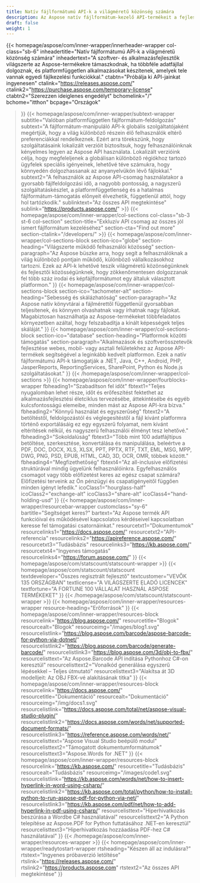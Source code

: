 ```yaml
---
title: Natív fájlformátumú API-k a világméretű közönség számára
description: Az Aspose natív fájlformátum-kezelő API-termékeit a fejlesztők világszerte használják dokumentumok és képek manipulálására az összes népszerű platformon.
draft: false
weight: 1
---
```

{{< homepage/aspose/com/inner-wrapper/innerheader-wrapper col-class="sb-6"
  inheadertitle="Natív fájlformátumú API-k a világméretű közönség számára"
  inheadertext="A szoftver- és alkalmazásfejlesztők világszerte az Aspose-termékekre támaszkodnak, ha többféle adatfájllal dolgoznak, és platformfüggetlen alkalmazásokat készítenek, amelyek tele vannak egyedi fájlkezelési funkciókkal."
  ctabtn="Próbálja ki API-jainkat ingyenesen"
  ctalink="https://releases.aspose.com/"
  ctalink2="https://purchase.aspose.com/temporary-license"
  ctabtn2="Szerezzen ideiglenes engedélyt"
  bchomelink="/"
  bchome="itthon"
  bcpage="Országok"
  >}}
   {{< homepage/aspose/com/inner-wrapper/subtext-wrapper
   subtitle="Valóban platformfüggetlen fájlformátum-feldolgozás"
   subtext="A fájlformátum-manipuláló API-k globális szolgáltatójaként megértjük, hogy a világ különböző részein élő felhasználók eltérő preferenciákkal rendelkeznek. Ezért arra törekszünk, hogy szolgáltatásaink lokalizált verzióit biztosítsuk, hogy felhasználóinknak kényelmes legyen az Aspose API használata. Lokalizált verzióink célja, hogy megfeleljenek a globálisan különböző régiókhoz tartozó ügyfelek speciális igényeinek, lehetővé téve számukra, hogy könnyedén dolgozhassanak az anyanyelvükön lévő fájlokkal."
   subtext2="A felhasználók az Aspose API-csomag használatakor a gyorsabb fájlfeldolgozási idő, a nagyobb pontosság, a nagyszerű szolgáltatáskészlet, a platformfüggetlenség és a hatalmas fájlformátum-támogatás előnyeit élvezhetik, függetlenül attól, hogy hol tartózkodik."
   sublinktext="Az összes API megtekintése"
   sublink="https://products.aspose.com/" >}} 
{{< homepage/aspose/com/inner-wrapper/col-sections col-class="sb-3 st-6 col-section"
section-title="Exkluzív API csomag az összes jól ismert fájlformátum kezeléséhez"
section-cta="Find out more"
section-ctalink="/developers/" >}}
{{< homepage/aspose/com/inner-wrapper/col-sections-block section-ico="globe"
section-heading="Világszerte működő felhasználói közösség"
section-paragraph="Az Aspose büszke arra, hogy segít a felhasználóknak a világ különböző pontjain működő, különböző vállalkozásokhoz tartozni. Ezek az API-k lehetővé teszik világméretű közönségünknek és fejlesztői közösségünknek, hogy zökkenőmentesen dolgozzanak fel több száz irodai és képfájlformátumot egy általuk választott platformon."
>}}
{{< homepage/aspose/com/inner-wrapper/col-sections-block section-ico="tachometer-alt"
section-heading="Sebesség és skálázhatóság"
section-paragraph="Az Aspose natív könyvtárai a fájlmérettől függetlenül gyorsabban teljesítenek, és könnyen olvashatnak vagy írhatnak nagy fájlokat. Magabiztosan használhatja az Aspose-termékeket többfeladatos környezetben azáltal, hogy felszabadítja a kínált képességek teljes skáláját."
>}}
{{< homepage/aspose/com/inner-wrapper/col-sections-block section-ico="database"
section-heading="Platformok közötti támogatás"
section-paragraph="Alkalmazások és szoftverösszetevők fejlesztése webes, mobil- vagy asztali felületekhez az Aspose API-termékek segítségével a leginkább kedvelt platformon. Ezek a natív fájlformátumú API-k támogatják a .NET, Java, C++, Android, PHP, JasperReports, ReportingServices, SharePoint, Python és Node.js szolgáltatásokat."
>}}
{{< /homepage/aspose/com/inner-wrapper/col-sections >}}
{{< homepage/aspose/com/inner-wrapper/fourblocks-wrapper
fbheading1="Szabadítson fel időt"
fbtext1="Teljes nyugalomban lehet része, időt és erőfeszítést fektethet az alkalmazásfejlesztési életciklus tervezésébe, áttekintésébe és egyéb kulcsfontosságú elemeibe, minden mást az Aspose API-kra bízva."
fbheading2="Könnyű használat és egyszerűség"
fbtext2="A betöltéstől, feldolgozástól és véglegesítéstől a fájl kívánt platformra történő exportálásáig ez egy egyszerű folyamat, nem kívánt eltérítések nélkül, és nagyszerű felhasználói élményt tesz lehetővé."
fbheading3="Sokoldalúság"
fbtext3="Több mint 100 adatfájltípus betöltése, szerkesztése, konvertálása és manipulálása, beleértve a PDF, DOC, DOCX, XLS, XLSX, PPT, PPTX, RTF, TXT, EML, MSG, MPP, DWG, PNG, PSD, EPUB, HTML, CAD, 3D, OCR, OMR, többek között."
fbheading4="Megfizethetőség"
fbtext4="Az all-inclusive előfizetési struktúrával mindig ügyelünk felhasználóinkra. Egyfelhasználós csomagot vagy több előfizetést keres az egész csapat számára? Előfizetési terveink az Ön pénzügyi és csapatigényeitől függően minden igényt lefedik."
icoClass1="hourglass-half" icoClass2="exchange-alt" icoClass3="share-alt" icoClass4="hand-holding-usd"
>}} 
{{< homepage/aspose/com/inner-wrapper/resourcebar-wrapper customclass="sy-6"
bartitle="Segítséget keres?"
bartext="Az Aspose termék API funkcióival és működésével kapcsolatos kérdéseivel kapcsolatban keresse fel támogatási csatornáinkat."
resourcetxt1="Dokumentumok"
resourcelinks1="https://docs.aspose.com/"
resourcetxt2="API-referencia"
resourcelinks2="https://apireference.aspose.com/"
resourcetxt3="Tudásbázis"
resourcelinks3="https://kb.aspose.com/"
resourcetxt4="Ingyenes támogatás"
resourcelinks4="https://forum.aspose.com/"
>}}
{{< homepage/aspose/com/statscount/statscount-wrapper >}}
{{< homepage/aspose/com/statscount/statscount
textdeveloper="Összes regisztrált fejlesztő"
textcustomer="VEVŐK 135 ORSZÁGBAN"
textlicense="A VILÁGSZERTE ELADÓ LICENCEK"
textfortune="A FORTUNE 100 VÁLLALAT HASZNÁL ASPOSE TERMÉKEKET"
>}}
{{< /homepage/aspose/com/statscount/statscount-wrapper >}}
{{< homepage/aspose/com/inner-wrapper/resources-wrapper
resource-heading="Erőforrások"
>}}
{{< homepage/aspose/com/inner-wrapper/resources-block resourcelink="https://blog.aspose.com/"
resourcetitle="Blogok"
resourcealt="Blogok"
resourceimg="/images/blog1.svg" resourcelistlink="https://blog.aspose.com/barcode/aspose-barcode-for-python-via-dotnet/" resourcelistlink2="https://blog.aspose.com/barcode/generate-barcode/" resourcelistlink3="https://blog.aspose.com/3d/obj-to-fbx/"
resourcelisttext="Az Aspose.Barcode API indítása Pythonhoz C#-on keresztül"
resourcelisttext2="Vonalkód generálása egyszerű lépésekkel – Teljes útmutató"
resourcelisttext3="Alakítsa át 3D modelljeit: Az OBJ FBX-vé alakításának titka"
>}}
{{< homepage/aspose/com/inner-wrapper/resources-block resourcelink="https://docs.aspose.com/"
resourcetitle="Dokumentáció"
resourcealt="Dokumentáció"
resourceimg="/img/docs1.svg" resourcelistlink="https://docs.aspose.com/total/net/aspose-visual-studio-plugin/" resourcelistlink2="https://docs.aspose.com/words/net/supported-document-formats/" resourcelistlink3="https://reference.aspose.com/words/net/"
resourcelisttext="Aspose Visual Studio beépülő modul"
resourcelisttext2="Támogatott dokumentumformátumok"
resourcelisttext3="Aspose.Words for .NET"
>}}
{{< homepage/aspose/com/inner-wrapper/resources-block resourcelink="https://kb.aspose.com/"
resourcetitle="Tudásbázis"
resourcealt="Tudásbázis"
resourceimg="/images/code1.svg" resourcelistlink="https://kb.aspose.com/words/net/how-to-insert-hyperlink-in-word-using-csharp/" resourcelistlink2="https://kb.aspose.com/total/python/how-to-install-python-to-run-aspose-pdf-for-python-via-net/" resourcelistlink3="https://kb.aspose.com/pdf/net/how-to-add-hyperlink-in-pdf-using-csharp/"
resourcelisttext="Hiperhivatkozás beszúrása a Wordbe C# használatával"
resourcelisttext2="A Python telepítése az Aspose.PDF for Python futtatásához .NET-en keresztül"
resourcelisttext3="Hiperhivatkozás hozzáadása PDF-hez C# használatával"
>}}
{{< /homepage/aspose/com/inner-wrapper/resources-wrapper >}}
{{< homepage/aspose/com/inner-wrapper/readytostart-wrapper
rtsheading="Készen áll az indulásra?"
rtstext="Ingyenes próbaverzió letöltése"
rtslink="https://releases.aspose.com/"
rtslink2="https://products.aspose.com"
rtstext2="Az összes API megtekintése"
>}}
